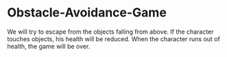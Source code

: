 # Obstacle-Avoidance-Game
We will try to escape from the objects falling from above. If the character touches objects, his health will be reduced. When the character runs out of health, the game will be over.
